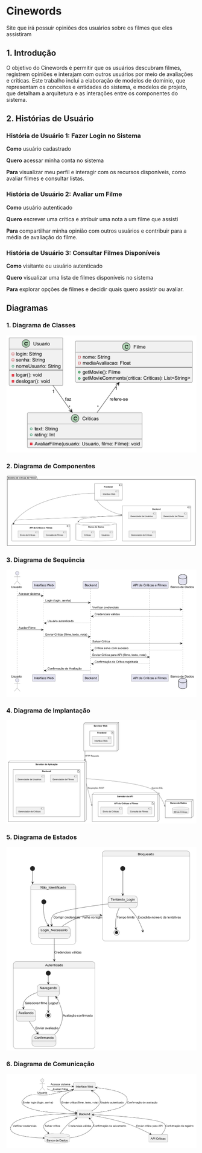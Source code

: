 # Cinewords
 Site que irá possuir opiniões dos usuários sobre os filmes que eles assistiram

## 1. Introdução 
O objetivo do Cinewords é permitir que os usuários descubram filmes, registrem opiniões e interajam com outros usuários por meio de avaliações e críticas. Este trabalho inclui a elaboração de modelos de domínio, que representam os conceitos e entidades do sistema, e modelos de projeto, que detalham a arquitetura e as interações entre os componentes do sistema.

## 2. Histórias de Usuário

### História de Usuário 1: Fazer Login no Sistema
**Como** usuário cadastrado

**Quero** acessar minha conta no sistema

**Para** visualizar meu perfil e interagir com os recursos disponíveis, como avaliar filmes e consultar listas.

### História de Usuário 2: Avaliar um Filme
**Como** usuário autenticado

**Quero** escrever uma crítica e atribuir uma nota a um filme que assisti

**Para** compartilhar minha opinião com outros usuários e contribuir para a média de avaliação do filme.

### História de Usuário 3: Consultar Filmes Disponíveis
**Como** visitante ou usuário autenticado

**Quero** visualizar uma lista de filmes disponíveis no sistema

**Para** explorar opções de filmes e decidir quais quero assistir ou avaliar.


## Diagramas

### 1. Diagrama de Classes
![Diagrama de Classes](Docs/Diagrama_Classes.png)

### 2. Diagrama de Componentes
![Diagrama de Componentes](Docs/Diagrama_Componentes.png)

### 3. Diagrama de Sequência
![Diagrama de Sequência](Docs/Diagrama_Sequencia.png)

### 4. Diagrama de Implantação
![Diagrama de Implantação](Docs/Diagrama_Implantacao.png)

### 5. Diagrama de Estados
![Diagrama de Estados](Docs/Diagrama_Estado.png)

### 6. Diagrama de Comunicação
![Diagrama de Comunicação](Docs/Diagrama_Comunicacao.png)
